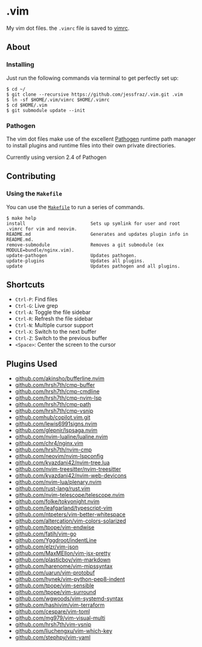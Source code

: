 .vim
====

My vim dot files. the `.vimrc` file is saved to [vimrc](https://github.com/jessfraz/.vim/blob/master/vimrc).

## About

### Installing

Just run the following commands via terminal to get perfectly set up:

```console
$ cd ~/
$ git clone --recursive https://github.com/jessfraz/.vim.git .vim
$ ln -sf $HOME/.vim/vimrc $HOME/.vimrc
$ cd $HOME/.vim
$ git submodule update --init
```

### Pathogen
The vim dot files make use of the excellent [Pathogen](https://github.com/tpope/vim-pathogen) runtime path manager to install plugins and runtime files into their own private directiories.

Currently using version 2.4 of Pathogen

## Contributing

### Using the `Makefile`

You can use the [`Makefile`](Makefile) to run a series of commands.

```console
$ make help
install                        Sets up symlink for user and root .vimrc for vim and neovim.
README.md                      Generates and updates plugin info in README.md.
remove-submodule               Removes a git submodule (ex MODULE=bundle/nginx.vim).
update-pathogen                Updates pathogen.
update-plugins                 Updates all plugins.
update                         Updates pathogen and all plugins.
```

## Shortcuts

- `Ctrl-P`: Find files
- `Ctrl-G`: Live grep
- `Ctrl-A`: Toggle the file sidebar
- `Ctrl-R`: Refresh the file sidebar
- `Ctrl-N`: Multiple cursor support
- `Ctrl-X`: Switch to the next buffer
- `Ctrl-Z`: Switch to the previous buffer
- `<Space>`: Center the screen to the cursor

## Plugins Used
* [github.com/akinsho/bufferline.nvim](https://github.com/akinsho/bufferline.nvim.git)
* [github.com/hrsh7th/cmp-buffer](https://github.com/hrsh7th/cmp-buffer.git)
* [github.com/hrsh7th/cmp-cmdline](https://github.com/hrsh7th/cmp-cmdline.git)
* [github.com/hrsh7th/cmp-nvim-lsp](https://github.com/hrsh7th/cmp-nvim-lsp.git)
* [github.com/hrsh7th/cmp-path](https://github.com/hrsh7th/cmp-path.git)
* [github.com/hrsh7th/cmp-vsnip](https://github.com/hrsh7th/cmp-vsnip.git)
* [github.comhub/copilot.vim.git](https://github.com/github/copilot.vim.git)
* [github.com/lewis6991signs.nvim](https://github.com/lewis6991/gitsigns.nvim)
* [github.com/glepnir/lspsaga.nvim](https://github.com/glepnir/lspsaga.nvim.git)
* [github.com/nvim-lualine/lualine.nvim](https://github.com/nvim-lualine/lualine.nvim.git)
* [github.com/chr4/nginx.vim](https://github.com/chr4/nginx.vim.git)
* [github.com/hrsh7th/nvim-cmp](https://github.com/hrsh7th/nvim-cmp.git)
* [github.com/neovim/nvim-lspconfig](https://github.com/neovim/nvim-lspconfig.git)
* [github.com/kyazdani42/nvim-tree.lua](https://github.com/kyazdani42/nvim-tree.lua.git)
* [github.com/nvim-treesitter/nvim-treesitter](https://github.com/nvim-treesitter/nvim-treesitter.git)
* [github.com/kyazdani42/nvim-web-devicons](https://github.com/kyazdani42/nvim-web-devicons.git)
* [github.com/nvim-lua/plenary.nvim](https://github.com/nvim-lua/plenary.nvim.git)
* [github.com/rust-lang/rust.vim](https://github.com/rust-lang/rust.vim.git)
* [github.com/nvim-telescope/telescope.nvim](https://github.com/nvim-telescope/telescope.nvim.git)
* [github.com/folke/tokyonight.nvim](https://github.com/folke/tokyonight.nvim.git)
* [github.com/leafgarland/typescript-vim](https://github.com/leafgarland/typescript-vim.git)
* [github.com/ntpeters/vim-better-whitespace](https://github.com/ntpeters/vim-better-whitespace.git)
* [github.com/altercation/vim-colors-solarized](https://github.com/altercation/vim-colors-solarized.git)
* [github.com/tpope/vim-endwise](https://github.com/tpope/vim-endwise.git)
* [github.com/fatih/vim-go](https://github.com/fatih/vim-go.git)
* [github.com/Yggdroot/indentLine](https://github.com/Yggdroot/indentLine.git)
* [github.com/elzr/vim-json](https://github.com/elzr/vim-json.git)
* [github.com/MaxMEllon/vim-jsx-pretty](https://github.com/MaxMEllon/vim-jsx-pretty.git)
* [github.com/plasticboy/vim-markdown](https://github.com/plasticboy/vim-markdown.git)
* [github.com/harenome/vim-mipssyntax](https://github.com/harenome/vim-mipssyntax.git)
* [github.com/uarun/vim-protobuf](https://github.com/uarun/vim-protobuf.git)
* [github.com/hynek/vim-python-pep8-indent](https://github.com/hynek/vim-python-pep8-indent.git)
* [github.com/tpope/vim-sensible](https://github.com/tpope/vim-sensible.git)
* [github.com/tpope/vim-surround](https://github.com/tpope/vim-surround.git)
* [github.com/wgwoods/vim-systemd-syntax](https://github.com/wgwoods/vim-systemd-syntax.git)
* [github.com/hashivim/vim-terraform](https://github.com/hashivim/vim-terraform.git)
* [github.com/cespare/vim-toml](https://github.com/cespare/vim-toml.git)
* [github.com/mg979/vim-visual-multi](https://github.com/mg979/vim-visual-multi.git)
* [github.com/hrsh7th/vim-vsnip](https://github.com/hrsh7th/vim-vsnip.git)
* [github.com/liuchengxu/vim-which-key](https://github.com/liuchengxu/vim-which-key.git)
* [github.com/stephpy/vim-yaml](https://github.com/stephpy/vim-yaml.git)
